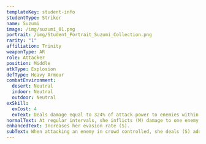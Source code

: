 ```yaml
---
templateKey: student-info
studentType: Striker
name: Suzumi
image: /img/suzumi_01.png
portrait: /img/Student_Portrait_Suzumi_Collection.png
rarity: "1"
affiliation: Trinity
weaponType: AR
role: Attacker
position: Middle
atkType: Explosion
defType: Heavy Armour
combatEnvironment:
  desert: Neutral
  indoor: Neutral
  outdoor: Neutral
exSkill:
  exCost: 4
  exText: Deals damage equal to 324% of attack power to enemies within a circular area.
normalText: At regular intervals, she inflicts (M) damage to one enemy.
enhancedText: Increases her evasion rate (S).
subText: When attacking an enemy in crowd controlled, she deals (S) additional damage.
---
```

